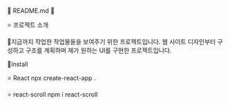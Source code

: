 🌟 README.md 🌟

⭐ 프로젝트 소개

🚩지금까지 작업한 작업물들을 보여주기 위한 프로젝트입니다. 웹 사이트 디자인부터 구성하고 구조를 계획하며 제가 원하는 UI를 구현한 프로젝트입니다.

🚀Install

 ⭐ React
	npx create-react-app .

 
 ⭐ react-scroll
  	npm i react-scroll
